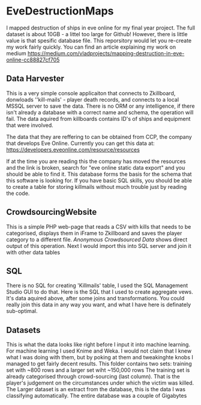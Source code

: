 # EveDestructionMaps
I mapped destruction of ships in eve online for my final year project. The full dataset is about 10GB - a littel too large for Github! 
However, there is little value is that spesific database file. This reporsitory would let you re-create my work fairly quickly.
You can find an article explaining my work on medium 
https://medium.com/vladprojects/mapping-destruction-in-eve-online-cc88827cf705

## Data Harvester

This is a very simple console applicaiton that connects to Zkillboard, donwloads ''kill-mails' - player death records, and connects to a local MSSQL server to save the data. 
There is no ORM or any intelligence, if there isn't already a database with a correct name and schema, the operation will fail.
The data aquired from killboards contains ID's of ships and equipment that were involved. 

The data that they are reffering to can be obtained from CCP, the company that develops Eve Online. 
Currently you can get this data at: https://developers.eveonline.com/resource/resources

If at the time you are reading this the company has moved the resources and the link is broken, search for "eve online static data export" and you should be able to find it.
This database forms the basis for the schema that this software is looking for. If you have basic SQL skills, you should be able to create a table for storing killmails without much trouble just by reading the code. 

## CrowdsourcingWebsite

This is a simple PHP web-page that reads a CSV with kills that needs to be categorised, displays them in iFrame to Zkillboard and saves the player category to a different file. 
*Anonymous Crowdsourced Data* shows direct output of this operation. Next I would import this into SQL server and join it with other data tables

## SQL

There is no SQL for creating 'Killmails' table, I used the SQL Management Studio GUI to do that. 
Here is the SQL that I used to create aggregate vews. It's data aquired above, after some joins and transformations. 
You could really join this data in any way you want, and what I have here is definately sub-optimal. 

## Datasets
This is what the data looks like right before I input it into machine learning.  For machine learning I used Knime and Weka.
I would not claim that I knew what I was doing with them, but by poking at them and tweakinghte knobs I managed to get fairly decent results. 
This folder contains two sets: training set with ~800 rows and a larger set wiht ~150,000 rows 
The training set is already categorised through crowd-sourcing (last column). That is the player's judgement on the circumstances under which the victim was killed. 
The Larger dataset is an extract from the database, this is the data I was classifying automatically. The entire database was a couple of Gigabytes
